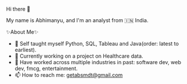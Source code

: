 Hi there 👋

My name is Abhimanyu, and I'm an analyst from 🇮🇳 India.

✨About Me✨
- 🌱 Self taught myself Python, SQL, Tableau and Java(order: latest to earliest).
- 🔭 Currently working on a project on Healthcare data.
- 💼 Have worked across multiple industries in past: software dev, web dev, fmcg, entertainment.
- 📫 How to reach me: getabsmdt@gmail.com

